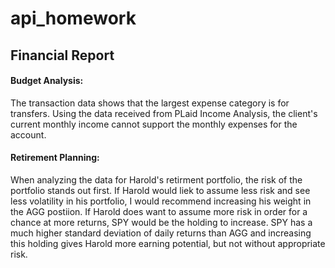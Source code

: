 # api_homework

## Financial Report

#### Budget Analysis: 

The transaction data shows that the largest expense category is for transfers. Using the data received from PLaid Income Analysis, the client's current monthly income cannot support the monthly expenses for the account. 


#### Retirement Planning: 

When analyzing the data for Harold's retirment portfolio, the risk of the portfolio stands out first. If Harold would liek to assume less risk and see less volatility in his portfolio, I would recommend increasing his weight in the AGG postiion. If Harold does want to assume more risk in order for a chance at more returns, SPY would be the holding to increase. SPY has a much higher standard deviation of daily returns than AGG and increasing this holding gives Harold more earning potential, but not without appropriate risk. 

